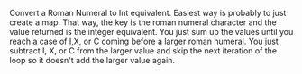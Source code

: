 Convert a Roman Numeral to Int equivalent. Easiest way is probably to just create a map. That way, the key is the roman numeral character and the value returned is the integer equivalent. You just sum up the values until you reach a case of I,X, or C coming before a larger roman numeral. You just subtract I, X, or C from the larger value and skip the next iteration of the loop so it doesn't add the larger value again.